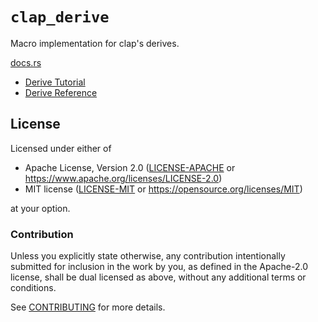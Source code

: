 # `clap_derive`

Macro implementation for clap's derives.

[docs.rs](https://docs.rs/clap)
- [Derive Tutorial](https://docs.rs/clap/latest/clap/_derive/_tutorial/index.html)
- [Derive Reference](https://docs.rs/clap/latest/clap/_derive/index.html)

## License

Licensed under either of

- Apache License, Version 2.0 ([LICENSE-APACHE](LICENSE-APACHE) or <https://www.apache.org/licenses/LICENSE-2.0>)
- MIT license ([LICENSE-MIT](LICENSE-MIT) or <https://opensource.org/licenses/MIT>)

at your option.

### Contribution

Unless you explicitly state otherwise, any contribution intentionally submitted
for inclusion in the work by you, as defined in the Apache-2.0 license, shall be
dual licensed as above, without any additional terms or conditions.

See [CONTRIBUTING](CONTRIBUTING.md) for more details.
